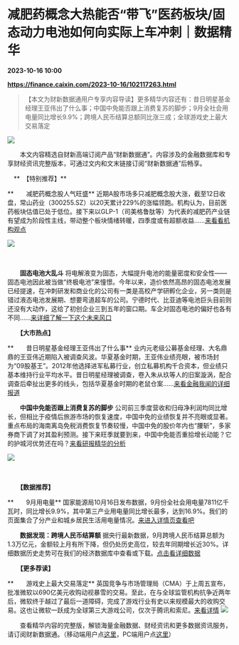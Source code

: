 # 减肥药概念大热能否“带飞”医药板块/固态动力电池如何向实际上车冲刺｜数据精华

**2023-10-16 10:00**

**https://finance.caixin.com/2023-10-16/102117263.html**

> 【本文为财新数据通用户专享内容导读】更多精华内容还有：昔日明星基金经理王亚伟出了什么事；中国中免能否跟上消费复苏的脚步；9月全社会用电量同比增长9.9%；跨境人民币结算总额同比涨三成；全球游戏史上最大交易落定

  

![](https://img.caixin.com/2023-10-16/169744960590748_840_560.jpg)

  

　　本文内容精选自财新高端订阅产品“财新数据通”。内容涉及的金融数据库和专享财经资讯完整版本，可通过文内和文末链接订阅“财新数据通”后畅享。

　**　【特别推荐】**

**　　减肥药概念股人气旺盛** 近期A股市场多只减肥概念股大涨，截至12日收盘，常山药业（300255.SZ）以20天累计229%的涨幅领跑。机构认为，目前医药板块估值已处于低位。接下来以GLP-1（司美格鲁肽等）为代表的减肥药产业链有望成为阶段性主线，带动整个板块情绪转暖，四季度或有超额收益……[来看看机构观点](https://database.caixin.com/2023-10-15/102117089.html?originReferrer=sjtjinghua)

![](https://img.caixin.com/2023-10-16/169744960590748.jpg)

　

　　**固态电池大乱斗** 将电解液变为固态，大幅提升电池的能量密度和安全性——固态电池因此被当做“终极电池”来憧憬。今年以来，造价依然高昂的固态电池发展已经提速，在冲刺研发和商业化的公司有一类是高校产学研孵化企业，另一类则是错过液态电池发展期、想要弯道超车的公司。宁德时代、比亚迪等电池巨头目前则还没有大动作，这给了初创企业三到五年的窗口期。车企对固态电池的偏好也各有不同……[来详细了解一下这个未来风口](https://deepview.caixin.com/front/static/event/EVENT.000000097.html)

　　**【大市热点】**

**　　昔日明星基金经理王亚伟出了什么事** 业内元老级公募基金经理、大名鼎鼎的王亚伟近期陷入被调查风波。华夏基金时期，王亚伟业绩亮眼，被市场封为“09股基王”。2012年他选择进军私募行业，创立私募机构千合资本，但业绩只基本维持行业平均水平。昔日明星经理被调查，卷入朱从玖等人的旧案漩涡，配合调查后牵扯出更多的线头，包括华夏基金时期的老鼠仓案……[来看金融我闻的详细报道](https://wenews.caixin.com/2023-10-14/102116824.html?originReferrer=sjtjinghua)

　　**中国中免能否跟上消费复苏的脚步** 公司前三季度营收和归母净利润均同比增长，但相比于疫情后旅游市场的恢复速度，中国中免的业绩恢复并不亮眼或显著。重点布局的海南离岛免税消费恢复节奏较慢，中国中免的股价年内也“腰斩”，多家券商下调了对其盈利预测。接下来旺季就要到来，中国中免能否重拾增长动能？它的护城河优势还在吗？[来看研报精华的分析](https://database.caixin.com/2023-10-13/102116239.html?originReferrer=sjtjinghua)

![](https://img.caixin.com/2023-10-16/169744960540715.jpg)

　

　　**【数据推荐】**

**　　9月用电量** 国家能源局10月16日发布数据，9月份全社会用电量7811亿千瓦时，同比增长9.9%，其中第三产业用电量同比增长最多，达到16.9%。我们的页面集合了分产业和城乡居民生活用电量情况。[来进入详情页查看吧](https://datanews.caixin.com/mobile/article/ceicTopic/public/simVersion/20231016_electricityconsumption)

　　**数据发现：跨境人民币结算额** 据央行最新数据，9月跨境人民币结算总额为1.3万亿元，金额较上月有所下降，但仍处历史高位，较去年同期增长近30%。详细数据历史走势可在我们的经济数据库中查看或下载。[点击看详细数据](http://a.caixin.com/eKhnYewR)

　　**【更多荐读】**

**　　游戏史上最大交易落定** 英国竞争与市场管理局（CMA）于上周五宣布，批准微软以690亿美元收购动视暴雪的交易。至此，在与全球监管机构抗争近两年后，微软终于越过了最后一道障碍，完成了游戏行业有史以来规模最大的收购交易。这也让微软一跃成为全球第三大游戏公司，仅次于腾讯和索尼。[来看详情](https://database.caixin.com/2023-10-14/102116801.html?originReferrer=sjtjinghua) [![](https://www.caixin.com/favicon.ico)](https://finance.caixin.com/2023-10-16/102117263.html "减肥药概念大热能否“带飞”医药板块/固态动力电池如何向实际上车冲刺｜数据精华")

　　查看精华内容的完整版，解锁海量金融数据、财经资讯和更多数据资讯服务，请订阅财新数据通。（移动端用户点[这里](http://mall.caixin.com/mall/h5/list/list.html?type=123)，PC端用户点[这里](http://mall.caixin.com/mall/web/list/list.html?type=123)）
